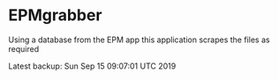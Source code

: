 # EPMgrabber
Using a database from the EPM app this application scrapes the files as required


Latest backup: Sun Sep 15 09:07:01 UTC 2019
